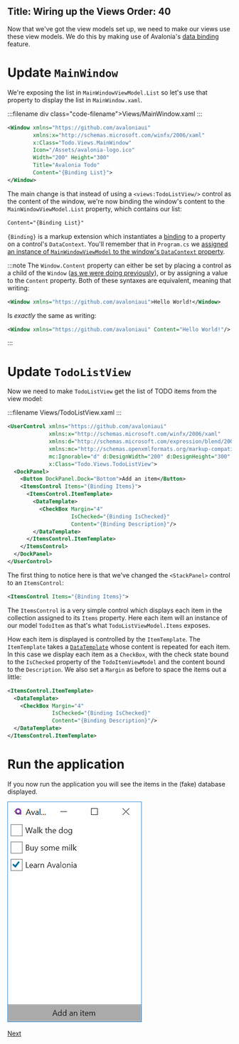 Title: Wiring up the Views
Order: 40
---

Now that we've got the view models set up, we need to make our views use these view models. We
do this by making use of Avalonia's [data binding](/docs/binding) feature.

# Update `MainWindow`

We're exposing the list in `MainWindowViewModel.List` so let's use that property to display the
list in `MainWindow.xaml`.

:::filename
div class="code-filename">Views/MainWindow.xaml
:::
```xml
<Window xmlns="https://github.com/avaloniaui"
        xmlns:x="http://schemas.microsoft.com/winfx/2006/xaml"
        x:Class="Todo.Views.MainWindow"
        Icon="/Assets/avalonia-logo.ico"
        Width="200" Height="300"
        Title="Avalonia Todo"
        Content="{Binding List}">
</Window>
```

The main change is that instead of using a `<views:TodoListView/>` control as the content of the
window, we're now binding the window's content to the `MainWindowViewModel.List` property, which
contains our list:

```xml
Content="{Binding List}"
```

`{Binding}` is a markup extension which instantiates a [binding](/docs/binding/bindings) to a 
property on a control's `DataContext`. You'll remember that in `Program.cs` we [assigned an
instance of `MainWindowViewModel` to the window's `DataContext` property](/docs/tutorial/creating-model-viewmodel#creating-an-instance-of-todolistviewmodel).

:::note
The `Window.Content` property can either be set by placing a control as a child of the `Window`
([as we were doing previously](/docs/tutorial/creating-a-view#display-the-view-in-the-window)),
or by assigning a value to the `Content` property. Both of these syntaxes are equivalent, meaning
that writing:

```xml
<Window xmlns="https://github.com/avaloniaui">Hello World!</Window>
```

Is _exactly_ the same as writing:

```xml
<Window xmlns="https://github.com/avaloniaui" Content="Hello World!"/>
```
:::

# Update `TodoListView`

Now we need to make `TodoListView` get the list of TODO items from the view model:

:::filename
Views/TodoListView.xaml
:::
```xml
<UserControl xmlns="https://github.com/avaloniaui"
             xmlns:x="http://schemas.microsoft.com/winfx/2006/xaml"
             xmlns:d="http://schemas.microsoft.com/expression/blend/2008"
             xmlns:mc="http://schemas.openxmlformats.org/markup-compatibility/2006"
             mc:Ignorable="d" d:DesignWidth="200" d:DesignHeight="300"
             x:Class="Todo.Views.TodoListView">
  <DockPanel>
    <Button DockPanel.Dock="Bottom">Add an item</Button>
    <ItemsControl Items="{Binding Items}">
      <ItemsControl.ItemTemplate>
        <DataTemplate>
          <CheckBox Margin="4"
                    IsChecked="{Binding IsChecked}"
                    Content="{Binding Description}"/>
        </DataTemplate>
      </ItemsControl.ItemTemplate>
    </ItemsControl>
  </DockPanel>
</UserControl>
```

The first thing to notice here is that we've changed the `<StackPanel>` control to an `ItemsControl`:

```xml
<ItemsControl Items="{Binding Items}">
```

The `ItemsControl` is a very simple control which displays each item in the collection assigned to
its `Items` property. Here each item will an instance of our model `TodoItem` as that's what
`TodoListViewModel.Items` exposes.

How each item is displayed is controlled by the `ItemTemplate`. The `ItemTemplate` takes a
[`DataTemplate`](/docs/templates/datatemplate) whose content is repeated for each item. In this
case we display each item as a `CheckBox`, with the check state bound to the `IsChecked` property
of the `TodoItemViewModel` and the content bound to the `Description`. We also set a `Margin` as
before to space the items out a little:

```xml
<ItemsControl.ItemTemplate>
  <DataTemplate>
    <CheckBox Margin="4"
              IsChecked="{Binding IsChecked}"
              Content="{Binding Description}"/>
  </DataTemplate>
</ItemsControl.ItemTemplate>
```

# Run the application

If you now run the application you will see the items in the (fake) database displayed.

![The running application](images/wiring-up-views-run.png)

<a class="btn btn-primary" role="button" href="locating-views">
    Next
</a>
